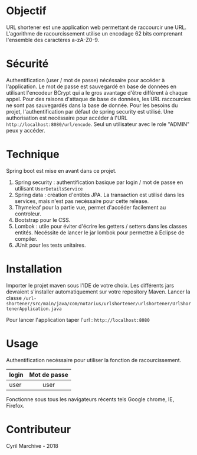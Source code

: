 # Objectif

URL shortener est une application web permettant de raccourcir une URL. L'agorithme de racourcissement utilise un encodage 62 bits comprenant l'ensemble des caractères a-zA-Z0-9.

# Sécurité
Authentification (user / mot de passe) nécéssaire pour accéder à l'application. Le mot de passe est sauvegardé en base de données en utilisant l'encodeur BCrypt qui a le gros avantage d'être différent à chaque appel.
Pour des raisons d'attaque de base de données, les URL raccourcies ne sont pas sauvegardés dans la base de donnée.
Pour les besoins du projet, l'authentification par défaut de spring security est utilisé.
Une authorisation est necéssaire pour accéder à l'URL `http://localhost:8080/url/encode`. Seul un utilisateur avec le role "ADMIN" peux y accéder.

# Technique

Spring boot est mise en avant dans ce projet.
1. Spring security : authentification basique par login / mot de passe en utilisant `UserDetailsService`
2. Spring data : création d'entités JPA. La transaction est utilisé dans les services, mais n'est pas necéssaire pour cette release.
3. Thymeleaf pour la partie vue, permet d'accéder facilement au controleur.
4. Bootstrap pour le CSS.
5. Lombok : utile pour éviter d'écrire les getters / setters dans les classes entités. Necéssite de lancer le jar lombok pour permettre à Eclipse de compiler.
6. JUnit pour les tests unitaires.

# Installation

Importer le projet maven sous l'IDE de votre choix. Les différents jars devraient s'installer automatiquement sur votre repository Maven.
Lancer la classe `/url-shortener/src/main/java/com/notarius/urlshortener/urlshortener/UrlShortenerApplication.java`

Pour lancer l'application taper l'url : `http://localhost:8080`

# Usage

Authentification necéssaire pour utiliser la fonction de racourcissement.

| login | Mot de passe |
| ----- | :----------: |
| user  | user         |

Fonctionne sous tous les navigateurs récents tels Google chrome, IE, Firefox.

# Contributeur

Cyril Marchive - 2018
